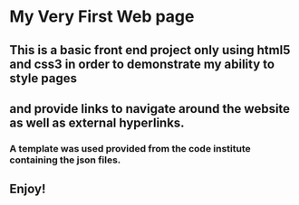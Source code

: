 # My Very First Web page

## This is a basic front end project only using html5 and css3 in order to demonstrate my ability to style pages 
## and provide links to navigate around the website as well as external hyperlinks.

### A template was used provided from the code institute containing the json files.

## Enjoy!